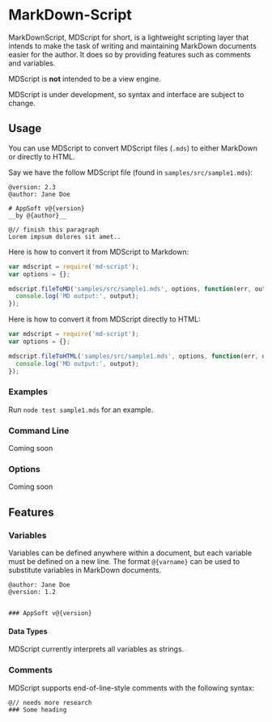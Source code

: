 # MarkDown-Script
MarkDownScript, MDScript for short, is a lightweight scripting layer that intends to make the task of writing and maintaining MarkDown documents easier for the author. It does so by providing features such as comments and variables.

MDScript is **not** intended to be a view engine.

MDScript is under development, so syntax and interface are subject to change.


## Usage

You can use MDScript to convert MDScript files (`.mds`) to either MarkDown or directly to HTML.


Say we have the follow MDScript file (found in `samples/src/sample1.mds`):
```
@version: 2.3
@author: Jane Doe

# AppSoft v@{version}
__by @{author}__

@// finish this paragraph
Lorem impsum dolores sit amet..
```


Here is how to convert it from MDScript to Markdown:
```js
var mdscript = require('md-script');
var options = {};

mdscript.fileToMD('samples/src/sample1.mds', options, function(err, output) {
  console.log('MD output:', output);
});
```

Here is how to convert it from MDScript directly to HTML:
```js
var mdscript = require('md-script');
var options = {};

mdscript.fileToHTML('samples/src/sample1.mds', options, function(err, output) {
  console.log('MD output:', output);
});
```


### Examples

Run `node test sample1.mds` for an example.


### Command Line

Coming soon



### Options

Coming soon



## Features



### Variables
Variables can be defined anywhere within a document, but each variable must be defined on a new line.
The format `@{varname}` can be used to substitute variables in MarkDown documents.

```
@author: Jane Doe
@version: 1.2


### AppSoft v@{version}
```

#### Data Types
MDScript currently interprets all variables as strings.



### Comments
MDScript supports end-of-line-style comments with the following syntax:

```
@// needs more research
### Some heading
```
